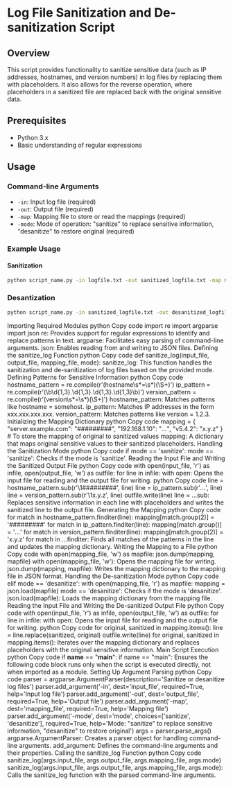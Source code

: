 # Log File Sanitization and De-sanitization Script

## Overview
This script provides functionality to sanitize sensitive data (such as IP addresses, hostnames, and version numbers) in log files by replacing them with placeholders. It also allows for the reverse operation, where placeholders in a sanitized file are replaced back with the original sensitive data.

## Prerequisites
- Python 3.x
- Basic understanding of regular expressions

## Usage

### Command-line Arguments
- `-in`: Input log file (required)
- `-out`: Output file (required)
- `-map`: Mapping file to store or read the mappings (required)
- `-mode`: Mode of operation: "sanitize" to replace sensitive information, "desanitize" to restore original (required)

### Example Usage

#### Sanitization

```bash
python script_name.py -in logfile.txt -out sanitized_logfile.txt -map mappingfile.json -mode sanitize
```
### Desantization
```bash
python script_name.py -in sanitized_logfile.txt -out desanitized_logfile.txt -map mappingfile.json -mode desanitize
```

Importing Required Modules
python
Copy code
import re
import argparse
import json
re: Provides support for regular expressions to identify and replace patterns in text.
argparse: Facilitates easy parsing of command-line arguments.
json: Enables reading from and writing to JSON files.
Defining the sanitize_log Function
python
Copy code
def sanitize_log(input_file, output_file, mapping_file, mode):
sanitize_log: This function handles the sanitization and de-sanitization of log files based on the provided mode.
Defining Patterns for Sensitive Information
python
Copy code
    hostname_pattern = re.compile(r'(hostname\s*=\s*)(\S+)')
    ip_pattern = re.compile(r'(\b\d{1,3}\.\d{1,3}\.\d{1,3}\.\d{1,3}\b)')
    version_pattern = re.compile(r'(version\s*=\s*)(\S+)')
hostname_pattern: Matches patterns like hostname = somehost.
ip_pattern: Matches IP addresses in the form xxx.xxx.xxx.xxx.
version_pattern: Matches patterns like version = 1.2.3.
Initializing the Mapping Dictionary
python
Copy code
    mapping = {
        "server.example.com": "#########",
        "192.168.1.10": "*.*.*.*",
        "v5.4.2": "x.y.z"
    }  # To store the mapping of original to sanitized values
mapping: A dictionary that maps original sensitive values to their sanitized placeholders.
Handling the Sanitization Mode
python
Copy code
    if mode == 'sanitize':
mode == 'sanitize': Checks if the mode is 'sanitize'.
Reading the Input File and Writing the Sanitized Output File
python
Copy code
        with open(input_file, 'r') as infile, open(output_file, 'w') as outfile:
            for line in infile:
with open: Opens the input file for reading and the output file for writing.
python
Copy code
                line = hostname_pattern.sub(r'\1#########', line)
                line = ip_pattern.sub(r'*.*.*.*', line)
                line = version_pattern.sub(r'\1x.y.z', line)
                outfile.write(line)
line = ...sub: Replaces sensitive information in each line with placeholders and writes the sanitized line to the output file.
Generating the Mapping
python
Copy code
                for match in hostname_pattern.finditer(line):
                    mapping[match.group(2)] = '#########'
                for match in ip_pattern.finditer(line):
                    mapping[match.group()] = '*.*.*.*'
                for match in version_pattern.finditer(line):
                    mapping[match.group(2)] = 'x.y.z'
for match in ...finditer: Finds all matches of the patterns in the line and updates the mapping dictionary.
Writing the Mapping to a File
python
Copy code
        with open(mapping_file, 'w') as mapfile:
            json.dump(mapping, mapfile)
with open(mapping_file, 'w'): Opens the mapping file for writing.
json.dump(mapping, mapfile): Writes the mapping dictionary to the mapping file in JSON format.
Handling the De-sanitization Mode
python
Copy code
    elif mode == 'desanitize':
        with open(mapping_file, 'r') as mapfile:
            mapping = json.load(mapfile)
mode == 'desanitize': Checks if the mode is 'desanitize'.
json.load(mapfile): Loads the mapping dictionary from the mapping file.
Reading the Input File and Writing the De-sanitized Output File
python
Copy code
        with open(input_file, 'r') as infile, open(output_file, 'w') as outfile:
            for line in infile:
with open: Opens the input file for reading and the output file for writing.
python
Copy code
                for original, sanitized in mapping.items():
                    line = line.replace(sanitized, original)
                outfile.write(line)
for original, sanitized in mapping.items(): Iterates over the mapping dictionary and replaces placeholders with the original sensitive information.
Main Script Execution
python
Copy code
if __name__ == "__main__":
if name == "main": Ensures the following code block runs only when the script is executed directly, not when imported as a module.
Setting Up Argument Parsing
python
Copy code
    parser = argparse.ArgumentParser(description='Sanitize or desanitize log files')
    parser.add_argument('-in', dest='input_file', required=True, help='Input log file')
    parser.add_argument('-out', dest='output_file', required=True, help='Output file')
    parser.add_argument('-map', dest='mapping_file', required=True, help='Mapping file')
    parser.add_argument('-mode', dest='mode', choices=['sanitize', 'desanitize'], required=True,
                        help='Mode: "sanitize" to replace sensitive information, "desanitize" to restore original')
    args = parser.parse_args()
argparse.ArgumentParser: Creates a parser object for handling command-line arguments.
add_argument: Defines the command-line arguments and their properties.
Calling the sanitize_log Function
python
Copy code
    sanitize_log(args.input_file, args.output_file, args.mapping_file, args.mode)
sanitize_log(args.input_file, args.output_file, args.mapping_file, args.mode): Calls the sanitize_log function with the parsed command-line arguments.
